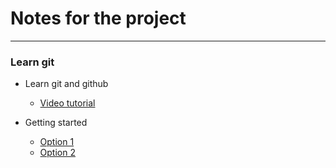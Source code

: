# Notes for the project

---

### Learn git
- Learn git and github
    - [Video tutorial](https://youtu.be/2sjqTHE0zok?si=bANJHZ7cXQy0vkqT)

- Getting started
    - [Option 1](https://40dev.com/2023/01/getting-started-with-git-and-github/)
    - [Option 2](https://rogerdudler.github.io/git-guide/)
